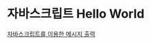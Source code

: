 # 자바스크립트 Hello World

[자바스크립트를 이용한 메시지 출력](https://htmlpreview.github.io/?http://github.com/BreadEatBread/html5/blob/master/javascript_example/output_alert.html)